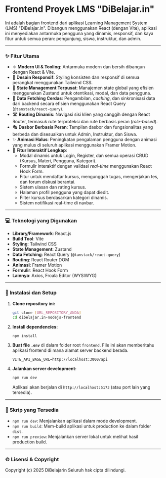 # Frontend Proyek LMS "DiBelajar.in"

Ini adalah bagian frontend dari aplikasi Learning Management System (LMS) "DiBelajar.in". Dibangun menggunakan React (dengan Vite), aplikasi ini menyediakan antarmuka pengguna yang dinamis, responsif, dan kaya fitur untuk semua peran: pengunjung, siswa, instruktur, dan admin.

---

### ✨ Fitur Utama

* ⚛️ **Modern UI & Tooling**: Antarmuka modern dan bersih dibangun dengan React & Vite.
* 💅 **Desain Responsif**: Styling konsisten dan responsif di semua perangkat menggunakan Tailwind CSS.
* 🚀 **State Management Terpusat**: Manajemen state global yang efisien menggunakan Zustand untuk otentikasi, modal, dan data pengguna.
* 🔄 **Data Fetching Cerdas**: Pengambilan, *caching*, dan sinkronisasi data dari backend secara efisien menggunakan React Query (`@tanstack/react-query`).
* 🛣️ **Routing Dinamis**: Navigasi sisi klien yang canggih dengan React Router, termasuk rute terproteksi dan rute berbasis peran (*role-based*).
* 🎭 **Dasbor Berbasis Peran**: Tampilan dasbor dan fungsionalitas yang berbeda dan disesuaikan untuk Admin, Instruktur, dan Siswa.
* ✨ **Animasi Halus**: Peningkatan pengalaman pengguna dengan animasi yang mulus di seluruh aplikasi menggunakan Framer Motion.
* 📝 **Fitur Interaktif Lengkap**:
    * Modal dinamis untuk Login, Register, dan semua operasi CRUD (Kursus, Materi, Pengguna, Kategori).
    * Formulir interaktif dengan validasi *real-time* menggunakan React Hook Form.
    * Fitur untuk mendaftar kursus, mengunggah tugas, mengerjakan tes, dan forum diskusi berantai.
    * Sistem ulasan dan rating kursus.
    * Halaman profil pengguna yang dapat diedit.
    * Filter kursus berdasarkan kategori dinamis.
    * Sistem notifikasi real-time di navbar.

---

### 💻 Teknologi yang Digunakan

* **Library/Framework**: React.js
* **Build Tool**: Vite
* **Styling**: Tailwind CSS
* **State Management**: Zustand
* **Data Fetching**: React Query (`@tanstack/react-query`)
* **Routing**: React Router DOM
* **Animasi**: Framer Motion
* **Formulir**: React Hook Form
* **Lainnya**: Axios, Froala Editor (WYSIWYG)

---

### 🚀 Instalasi dan Setup

1.  **Clone repository ini:**
    ```bash
    git clone [URL_REPOSITORY_ANDA]
    cd dibelajar.in-nodejs-frontend
    ```

2.  **Install dependencies:**
    ```bash
    npm install
    ```

3.  **Buat file `.env`** di dalam folder root `frontend`. File ini akan memberitahu aplikasi frontend di mana alamat server backend berada.

    ```env
    VITE_API_BASE_URL=http://localhost:3000/api
    ```

4.  **Jalankan server development:**
    ```bash
    npm run dev
    ```
    Aplikasi akan berjalan di `http://localhost:5173` (atau port lain yang tersedia).

---

### 📜 Skrip yang Tersedia

* `npm run dev`: Menjalankan aplikasi dalam mode development.
* `npm run build`: Mem-build aplikasi untuk production ke dalam folder `dist`.
* `npm run preview`: Menjalankan server lokal untuk melihat hasil production build.

---

### ©️ Lisensi & Copyright

Copyright (c) 2025 DiBelajarin Seluruh hak cipta dilindungi.
